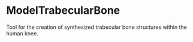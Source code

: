 # ModelTrabecularBone
Tool for the creation of synthesized trabecular bone structures within the human knee. 
